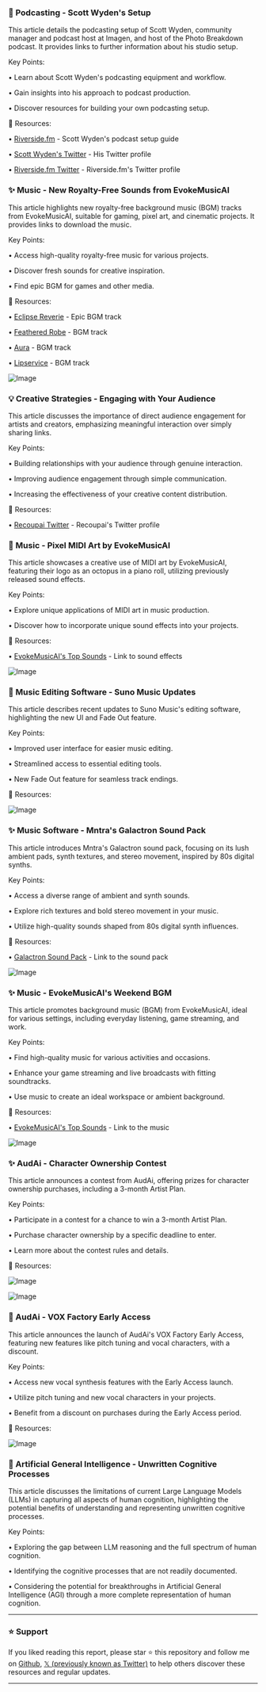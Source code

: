 ### 🎤 Podcasting - Scott Wyden's Setup

This article details the podcasting setup of Scott Wyden, community manager and podcast host at Imagen, and host of the Photo Breakdown podcast.  It provides links to further information about his studio setup.

Key Points:

• Learn about Scott Wyden's podcasting equipment and workflow.

• Gain insights into his approach to podcast production.

• Discover resources for building your own podcasting setup.


🔗 Resources:

• [Riverside.fm](https://riverside.fm/blog/studio-setup-scott-wyden-kivowitz) - Scott Wyden's podcast setup guide

• [Scott Wyden's Twitter](https://x.com/scottwyden) - His Twitter profile

• [Riverside.fm Twitter](https://x.com/RiversidedotFM) - Riverside.fm's Twitter profile



### ✨ Music - New Royalty-Free Sounds from EvokeMusicAI

This article highlights new royalty-free background music (BGM) tracks from EvokeMusicAI, suitable for gaming, pixel art, and cinematic projects.  It provides links to download the music.

Key Points:

• Access high-quality royalty-free music for various projects.

• Discover fresh sounds for creative inspiration.

• Find epic BGM for games and other media.


🔗 Resources:

• [Eclipse Reverie](https://evokemusic.short.gy/ECLIPSE-REVERIE) - Epic BGM track

• [Feathered Robe](https://evokemusic.short.gy/FEATHERED-ROBE) - BGM track

• [Aura](https://evokemusic.short.gy/AURA) - BGM track

• [Lipservice](https://evokemusic.short.gy/LIPSERVICE) - BGM track

![Image](https://pbs.twimg.com/ext_tw_video_thumb/1892123899657129984/pu/img/F5TIxp_ngqmW9Tip.jpg)


### 💡 Creative Strategies - Engaging with Your Audience

This article discusses the importance of direct audience engagement for artists and creators, emphasizing meaningful interaction over simply sharing links.

Key Points:

• Building relationships with your audience through genuine interaction.

• Improving audience engagement through simple communication.

• Increasing the effectiveness of your creative content distribution.


🔗 Resources:


• [Recoupai Twitter](https://x.com/recoupai) - Recoupai's Twitter profile



### 🤖 Music - Pixel MIDI Art by EvokeMusicAI

This article showcases a creative use of MIDI art by EvokeMusicAI, featuring their logo as an octopus in a piano roll, utilizing previously released sound effects.

Key Points:

• Explore unique applications of MIDI art in music production.

• Discover how to incorporate unique sound effects into your projects.


🔗 Resources:

• [EvokeMusicAI's Top Sounds](https://evokemusic.short.gy/top) - Link to sound effects

![Image](https://pbs.twimg.com/ext_tw_video_thumb/1891978500136943713/pu/img/lK6g0d_xO_9C7i6Q.jpg)


### 🚀 Music Editing Software - Suno Music Updates

This article describes recent updates to Suno Music's editing software, highlighting the new UI and Fade Out feature.

Key Points:

• Improved user interface for easier music editing.

• Streamlined access to essential editing tools.

• New Fade Out feature for seamless track endings.


🔗 Resources:

![Image](https://pbs.twimg.com/ext_tw_video_thumb/1891930276411883520/pu/img/EnEhqIWoiUAYksOx.jpg)


### ✨ Music Software - Mntra's Galactron Sound Pack

This article introduces Mntra's Galactron sound pack, focusing on its lush ambient pads, synth textures, and stereo movement, inspired by 80s digital synths.

Key Points:

• Access a diverse range of ambient and synth sounds.

• Explore rich textures and bold stereo movement in your music.

• Utilize high-quality sounds shaped from 80s digital synth influences.


🔗 Resources:

• [Galactron Sound Pack](https://mntra.io/product/galactron) - Link to the sound pack

![Image](https://pbs.twimg.com/ext_tw_video_thumb/1890145274779025408/pu/img/5pi3bEAkEbJ1JA16.jpg)


### ✨ Music - EvokeMusicAI's Weekend BGM

This article promotes background music (BGM) from EvokeMusicAI, ideal for various settings, including everyday listening, game streaming, and work.


Key Points:

• Find high-quality music for various activities and occasions.

• Enhance your game streaming and live broadcasts with fitting soundtracks.

• Use music to create an ideal workspace or ambient background.


🔗 Resources:

• [EvokeMusicAI's Top Sounds](https://evokemusic.short.gy/top) - Link to the music


![Image](https://pbs.twimg.com/ext_tw_video_thumb/1887762710735298560/pu/img/FMiJIECyU8jgAWFu.jpg)


### ✨ AudAi - Character Ownership Contest

This article announces a contest from AudAi, offering prizes for character ownership purchases, including a 3-month Artist Plan.


Key Points:

• Participate in a contest for a chance to win a 3-month Artist Plan.

• Purchase character ownership by a specific deadline to enter.

• Learn more about the contest rules and details.


🔗 Resources:

![Image](https://pbs.twimg.com/media/Gi8DpR4acAAMksH?format=jpg&name=small)

![Image](https://pbs.twimg.com/media/Gi8Dqkta4AUW2wf?format=jpg&name=small)


### 🚀 AudAi - VOX Factory Early Access

This article announces the launch of AudAi's VOX Factory Early Access, featuring new features like pitch tuning and vocal characters, with a discount.

Key Points:

• Access new vocal synthesis features with the Early Access launch.

• Utilize pitch tuning and new vocal characters in your projects.

• Benefit from a discount on purchases during the Early Access period.


🔗 Resources:

![Image](https://pbs.twimg.com/media/Gi718nSa4AIGCpH?format=jpg&name=small)


### 🤖 Artificial General Intelligence -  Unwritten Cognitive Processes

This article discusses the limitations of current Large Language Models (LLMs) in capturing all aspects of human cognition, highlighting the potential benefits of understanding and representing unwritten cognitive processes.

Key Points:

• Exploring the gap between LLM reasoning and the full spectrum of human cognition.

• Identifying the cognitive processes that are not readily documented.

• Considering the potential for breakthroughs in Artificial General Intelligence (AGI) through a more complete representation of human cognition.


---

### ⭐️ Support

If you liked reading this report, please star ⭐️ this repository and follow me on [Github](https://github.com/Drix10), [𝕏 (previously known as Twitter)](https://x.com/DRIX_10_) to help others discover these resources and regular updates.

---